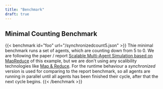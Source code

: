 ```yaml
---
title: "Benchmark"
draft: true
---
```


## Minimal Counting Benchmark
{{< benchmark id="foo" url="/synchronizedcount5.json" >}}
Thie minimal benchmark runs a set of agents, which are counting down from 5 to 0. We are following the paper / report [Scalable Multi-Agent Simulation based
on MapReduce](https://www.in.tu-clausthal.de/fileadmin/homes/techreports/ifi1603ahlbrecht.pdf) of this example, but we are don't using any scalibility technologies
like [Map & Reduce](https://en.wikipedia.org/wiki/MapReduce). For the runtime behaviour a _synchronized_ version is used for comparing to the report benchmark, so
all agents are running in parallel until all agents has been finished their cycle, after that the next cycle begins. 
{{< /benchmark >}}